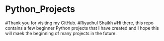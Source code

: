 # Python_Projects

#Thank you for visiting my GitHub.
#Riyadhul Shaikh
#Hi there, this repo contains a few beginner Python projects that I have created and I hope this will maek the beginning of many projects in the future.

